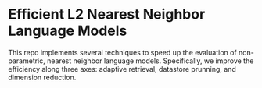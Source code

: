 # Efficient L2 Nearest Neighbor Language Models



This repo implements several techniques to speed up the evaluation of non-parametric, nearest neighbor language models. Specifically, we improve the efficiency along three axes: adaptive retrieval, datastore prunning, and dimension reduction. 




